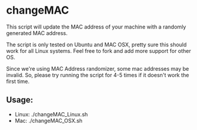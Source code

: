 # changeMAC
This script will update the MAC address of your machine with a randomly generated MAC address.

The script is only tested on Ubuntu and MAC OSX, pretty sure this should work for all Linux systems.
Feel free to fork and add more support for other OS.

Since we're using MAC Address randomizer, some mac addresses may be invalid. 
So, please try running the script for 4-5 times if it doesn't work the first time.

## Usage:
- Linux: ./changeMAC_Linux.sh
- Mac: ./changeMAC_OSX.sh
